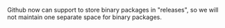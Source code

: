 Github now can support to store binary packages in "releases", so we will not maintain one separate space for binary packages.

